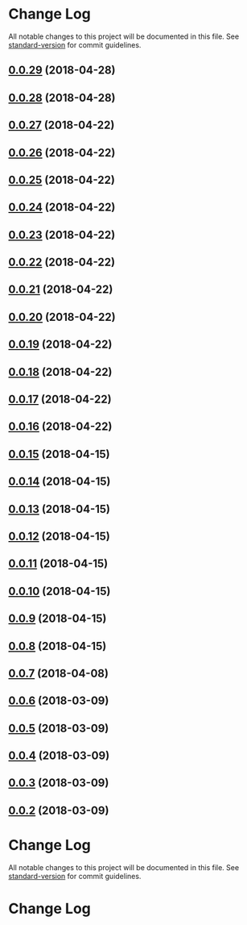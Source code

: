# Change Log

All notable changes to this project will be documented in this file. See [standard-version](https://github.com/conventional-changelog/standard-version) for commit guidelines.

<a name="0.0.29"></a>
## [0.0.29](https://github.com/aivaras-ciurlionis/math-chart/compare/v0.0.28...v0.0.29) (2018-04-28)



<a name="0.0.28"></a>
## [0.0.28](https://github.com/aivaras-ciurlionis/math-chart/compare/v0.0.27...v0.0.28) (2018-04-28)



<a name="0.0.27"></a>
## [0.0.27](https://github.com/aivaras-ciurlionis/math-chart/compare/v0.0.26...v0.0.27) (2018-04-22)



<a name="0.0.26"></a>
## [0.0.26](https://github.com/aivaras-ciurlionis/math-chart/compare/v0.0.25...v0.0.26) (2018-04-22)



<a name="0.0.25"></a>
## [0.0.25](https://github.com/aivaras-ciurlionis/math-chart/compare/v0.0.24...v0.0.25) (2018-04-22)



<a name="0.0.24"></a>
## [0.0.24](https://github.com/aivaras-ciurlionis/math-chart/compare/v0.0.23...v0.0.24) (2018-04-22)



<a name="0.0.23"></a>
## [0.0.23](https://github.com/aivaras-ciurlionis/math-chart/compare/v0.0.22...v0.0.23) (2018-04-22)



<a name="0.0.22"></a>
## [0.0.22](https://github.com/aivaras-ciurlionis/math-chart/compare/v0.0.21...v0.0.22) (2018-04-22)



<a name="0.0.21"></a>
## [0.0.21](https://github.com/aivaras-ciurlionis/math-chart/compare/v0.0.20...v0.0.21) (2018-04-22)



<a name="0.0.20"></a>
## [0.0.20](https://github.com/aivaras-ciurlionis/math-chart/compare/v0.0.19...v0.0.20) (2018-04-22)



<a name="0.0.19"></a>
## [0.0.19](https://github.com/aivaras-ciurlionis/math-chart/compare/v0.0.18...v0.0.19) (2018-04-22)



<a name="0.0.18"></a>
## [0.0.18](https://github.com/aivaras-ciurlionis/math-chart/compare/v0.0.17...v0.0.18) (2018-04-22)



<a name="0.0.17"></a>
## [0.0.17](https://github.com/aivaras-ciurlionis/math-chart/compare/v0.0.16...v0.0.17) (2018-04-22)



<a name="0.0.16"></a>
## [0.0.16](https://github.com/aivaras-ciurlionis/math-chart/compare/v0.0.15...v0.0.16) (2018-04-22)



<a name="0.0.15"></a>
## [0.0.15](https://github.com/aivaras-ciurlionis/math-chart/compare/v0.0.14...v0.0.15) (2018-04-15)



<a name="0.0.14"></a>
## [0.0.14](https://github.com/aivaras-ciurlionis/math-chart/compare/v0.0.13...v0.0.14) (2018-04-15)



<a name="0.0.13"></a>
## [0.0.13](https://github.com/aivaras-ciurlionis/math-chart/compare/v0.0.12...v0.0.13) (2018-04-15)



<a name="0.0.12"></a>
## [0.0.12](https://github.com/aivaras-ciurlionis/math-chart/compare/v0.0.11...v0.0.12) (2018-04-15)



<a name="0.0.11"></a>
## [0.0.11](https://github.com/aivaras-ciurlionis/math-chart/compare/v0.0.10...v0.0.11) (2018-04-15)



<a name="0.0.10"></a>
## [0.0.10](https://github.com/aivaras-ciurlionis/math-chart/compare/v0.0.9...v0.0.10) (2018-04-15)



<a name="0.0.9"></a>
## [0.0.9](https://github.com/aivaras-ciurlionis/math-chart/compare/v0.0.8...v0.0.9) (2018-04-15)



<a name="0.0.8"></a>
## [0.0.8](https://github.com/aivaras-ciurlionis/math-chart/compare/v0.0.7...v0.0.8) (2018-04-15)



<a name="0.0.7"></a>
## [0.0.7](https://github.com/aivaras-ciurlionis/math-chart/compare/v0.0.6...v0.0.7) (2018-04-08)



<a name="0.0.6"></a>
## [0.0.6](https://github.com/aivaras-ciurlionis/math-chart/compare/v0.0.5...v0.0.6) (2018-03-09)



<a name="0.0.5"></a>
## [0.0.5](https://github.com/aivaras-ciurlionis/math-chart/compare/v0.0.4...v0.0.5) (2018-03-09)



<a name="0.0.4"></a>
## [0.0.4](https://github.com/aivaras-ciurlionis/math-chart/compare/v0.0.3...v0.0.4) (2018-03-09)



<a name="0.0.3"></a>
## [0.0.3](https://github.com/aivaras-ciurlionis/math-chart/compare/v0.0.2...v0.0.3) (2018-03-09)



<a name="0.0.2"></a>
## [0.0.2](https://github.com/aivaras-ciurlionis/math-chart/compare/v0.0.1...v0.0.2) (2018-03-09)



# Change Log

All notable changes to this project will be documented in this file. See [standard-version](https://github.com/conventional-changelog/standard-version) for commit guidelines.

# Change Log
